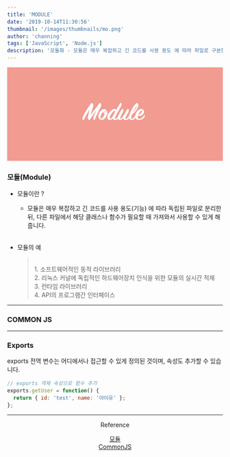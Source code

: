 ```yaml
---
title: 'MODULE'
date: '2019-10-14T11:30:56'
thumbnail: '/images/thumbnails/mo.png'
author: 'channing'
tags: ['JavaScript', 'Node.js']
description: '모듈화 - 모듈은 매우 복잡하고 긴 코드를 사용 용도 에 따라 파일로 구분한 뒤, 다른 파일에서 해당 클래스나 함수가 필요할 때 가져와서 사용할 수 있게 해줍니다.'
---
```


![mo](./mo.png)

### 모듈(Module)

- 모듈이란 ?

  - 모듈은 매우 복잡하고 긴 코드를 사용 용도(기능) 에 따라 독립된 파일로 분리한 뒤, 다른 파일에서 해당 클래스나 함수가 필요할 때 가져와서 사용할 수 있게 해줍니다.
    <br>
    <br>

- 모듈의 예
  > <br> 1. 소프트웨어적인 동적 라이브러리
  > <br>2. 리눅스 커널에 독립적인 하드웨어장치 인식을 위한 모듈의 실시간 적재
  > <br>3. 런타임 라이브러리
  > <br>4. API의 프로그램간 인터페이스

---

### COMMON JS

---

### Exports

exports 전역 변수는 어디에서나 접근할 수 있게 정의된 것이며, 속성도 추가할 수 있습니다.

```js
// exports 객체 속성으로 함수 추가
exports.getUser = function() {
  return { id: 'test', name: '아이유' };
};
```

<hr />
<center>
Reference <br>

[모듈](<https://ko.wikipedia.org/wiki/%EB%AA%A8%EB%93%88_(%ED%94%84%EB%A1%9C%EA%B7%B8%EB%9E%98%EB%B0%8D)>)<br>
[CommonJS](https://code-daniel.tistory.com/58)

</center>
